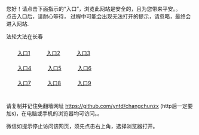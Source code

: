 您好！请点击下面指示的“入口”，浏览此网站是安全的，且为您带来平安。。 <br/>
点击入口后，请耐心等待， 过程中可能会出现无法打开的提示，请忽略，最终会进入网站. </br>

法轮大法在长春<br/>
<div style="padding:10px"><a style="margin:20px" target="_blank" href="https://d2jiajxjapg48y.cloudfront.net/2Qpsp?hcoeauo" id="ccLink1" rel="nofollow">入口1</a> <a target="_blank" style="margin:20px" href="https://d2fujl4ai5w2l.cloudfront.net/2Qpsp?tutfaa" id="ccLink2" rel="nofollow">入口2</a> <a style="margin:20px" target="_blank" href="https://d26v31d2ha2x7u.cloudfront.net/2Qpsp?ieqpdqe" id="ccLink3" rel="nofollow">入口3</a></div>

<div style="padding:10px" ><a style="margin:20px" target="_blank" href="https://d2jiajxjapg48y.cloudfront.net/2Qpsp?hcoeauo" id="ccLink4" rel="nofollow">入口4</a> <a style="margin:20px" href="https://d2fujl4ai5w2l.cloudfront.net/2Qpsp?tutfaa" target="_blank" id="ccLink5" rel="nofollow">入口5</a> <a style="margin:20px" href="https://d26v31d2ha2x7u.cloudfront.net/2Qpsp?ieqpdqe" target="_blank" id="ccLink6" rel="nofollow">入口6</a></div>

<div style="padding:10px"><a style="margin:20px" target="_blank" href="https://d2jiajxjapg48y.cloudfront.net/2Qpsp?hcoeauo" id="ccLink7" rel="nofollow">入口7</a> <a style="margin:20px" href="https://d2fujl4ai5w2l.cloudfront.net/2Qpsp?tutfaa" target="_blank" id="ccLink8" rel="nofollow">入口8</a> <a style="margin:20px" target="_blank" href="https://d26v31d2ha2x7u.cloudfront.net/2Qpsp?ieqpdqe" id="ccLink9" rel="nofollow">入口9</a></div>

<br/>



请复制并记住免翻墙网址 https://github.com/yntd/changchunzx (http后一定要加s)，在电脑或手机的浏览器均可访问。。<br/>

微信如提示停止访问该网页，须先点击右上角，选择浏览器打开。
